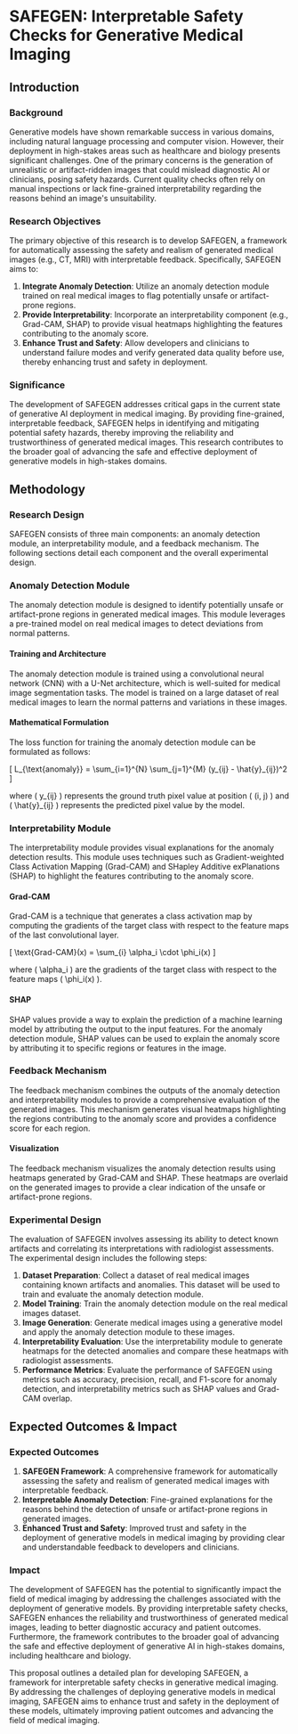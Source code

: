 # SAFEGEN: Interpretable Safety Checks for Generative Medical Imaging

## Introduction

### Background

Generative models have shown remarkable success in various domains, including natural language processing and computer vision. However, their deployment in high-stakes areas such as healthcare and biology presents significant challenges. One of the primary concerns is the generation of unrealistic or artifact-ridden images that could mislead diagnostic AI or clinicians, posing safety hazards. Current quality checks often rely on manual inspections or lack fine-grained interpretability regarding the reasons behind an image's unsuitability.

### Research Objectives

The primary objective of this research is to develop SAFEGEN, a framework for automatically assessing the safety and realism of generated medical images (e.g., CT, MRI) with interpretable feedback. Specifically, SAFEGEN aims to:

1. **Integrate Anomaly Detection**: Utilize an anomaly detection module trained on real medical images to flag potentially unsafe or artifact-prone regions.
2. **Provide Interpretability**: Incorporate an interpretability component (e.g., Grad-CAM, SHAP) to provide visual heatmaps highlighting the features contributing to the anomaly score.
3. **Enhance Trust and Safety**: Allow developers and clinicians to understand failure modes and verify generated data quality before use, thereby enhancing trust and safety in deployment.

### Significance

The development of SAFEGEN addresses critical gaps in the current state of generative AI deployment in medical imaging. By providing fine-grained, interpretable feedback, SAFEGEN helps in identifying and mitigating potential safety hazards, thereby improving the reliability and trustworthiness of generated medical images. This research contributes to the broader goal of advancing the safe and effective deployment of generative models in high-stakes domains.

## Methodology

### Research Design

SAFEGEN consists of three main components: an anomaly detection module, an interpretability module, and a feedback mechanism. The following sections detail each component and the overall experimental design.

### Anomaly Detection Module

The anomaly detection module is designed to identify potentially unsafe or artifact-prone regions in generated medical images. This module leverages a pre-trained model on real medical images to detect deviations from normal patterns.

#### Training and Architecture

The anomaly detection module is trained using a convolutional neural network (CNN) with a U-Net architecture, which is well-suited for medical image segmentation tasks. The model is trained on a large dataset of real medical images to learn the normal patterns and variations in these images.

#### Mathematical Formulation

The loss function for training the anomaly detection module can be formulated as follows:

\[ L_{\text{anomaly}} = \sum_{i=1}^{N} \sum_{j=1}^{M} (y_{ij} - \hat{y}_{ij})^2 \]

where \( y_{ij} \) represents the ground truth pixel value at position \( (i, j) \) and \( \hat{y}_{ij} \) represents the predicted pixel value by the model.

### Interpretability Module

The interpretability module provides visual explanations for the anomaly detection results. This module uses techniques such as Gradient-weighted Class Activation Mapping (Grad-CAM) and SHapley Additive exPlanations (SHAP) to highlight the features contributing to the anomaly score.

#### Grad-CAM

Grad-CAM is a technique that generates a class activation map by computing the gradients of the target class with respect to the feature maps of the last convolutional layer.

\[ \text{Grad-CAM}(x) = \sum_{i} \alpha_i \cdot \phi_i(x) \]

where \( \alpha_i \) are the gradients of the target class with respect to the feature maps \( \phi_i(x) \).

#### SHAP

SHAP values provide a way to explain the prediction of a machine learning model by attributing the output to the input features. For the anomaly detection module, SHAP values can be used to explain the anomaly score by attributing it to specific regions or features in the image.

### Feedback Mechanism

The feedback mechanism combines the outputs of the anomaly detection and interpretability modules to provide a comprehensive evaluation of the generated images. This mechanism generates visual heatmaps highlighting the regions contributing to the anomaly score and provides a confidence score for each region.

#### Visualization

The feedback mechanism visualizes the anomaly detection results using heatmaps generated by Grad-CAM and SHAP. These heatmaps are overlaid on the generated images to provide a clear indication of the unsafe or artifact-prone regions.

### Experimental Design

The evaluation of SAFEGEN involves assessing its ability to detect known artifacts and correlating its interpretations with radiologist assessments. The experimental design includes the following steps:

1. **Dataset Preparation**: Collect a dataset of real medical images containing known artifacts and anomalies. This dataset will be used to train and evaluate the anomaly detection module.
2. **Model Training**: Train the anomaly detection module on the real medical images dataset.
3. **Image Generation**: Generate medical images using a generative model and apply the anomaly detection module to these images.
4. **Interpretability Evaluation**: Use the interpretability module to generate heatmaps for the detected anomalies and compare these heatmaps with radiologist assessments.
5. **Performance Metrics**: Evaluate the performance of SAFEGEN using metrics such as accuracy, precision, recall, and F1-score for anomaly detection, and interpretability metrics such as SHAP values and Grad-CAM overlap.

## Expected Outcomes & Impact

### Expected Outcomes

1. **SAFEGEN Framework**: A comprehensive framework for automatically assessing the safety and realism of generated medical images with interpretable feedback.
2. **Interpretable Anomaly Detection**: Fine-grained explanations for the reasons behind the detection of unsafe or artifact-prone regions in generated images.
3. **Enhanced Trust and Safety**: Improved trust and safety in the deployment of generative models in medical imaging by providing clear and understandable feedback to developers and clinicians.

### Impact

The development of SAFEGEN has the potential to significantly impact the field of medical imaging by addressing the challenges associated with the deployment of generative models. By providing interpretable safety checks, SAFEGEN enhances the reliability and trustworthiness of generated medical images, leading to better diagnostic accuracy and patient outcomes. Furthermore, the framework contributes to the broader goal of advancing the safe and effective deployment of generative AI in high-stakes domains, including healthcare and biology.

This proposal outlines a detailed plan for developing SAFEGEN, a framework for interpretable safety checks in generative medical imaging. By addressing the challenges of deploying generative models in medical imaging, SAFEGEN aims to enhance trust and safety in the deployment of these models, ultimately improving patient outcomes and advancing the field of medical imaging.